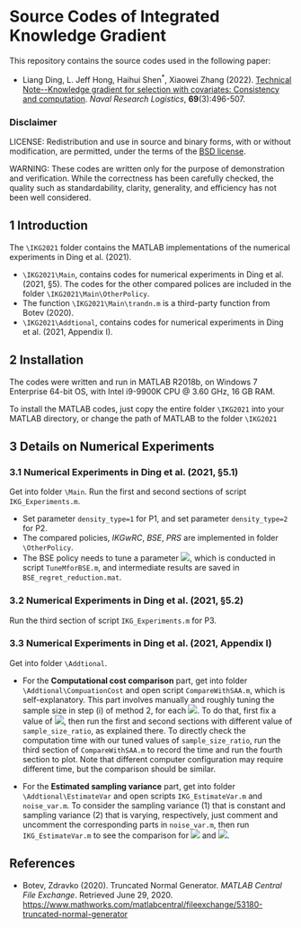 # Source Codes of Integrated Knowledge Gradient

This repository contains the source codes used in the following paper:
* Liang Ding, L. Jeff Hong, Haihui Shen<sup>*</sup>, Xiaowei Zhang (2022). [Technical Note--Knowledge gradient for selection with covariates: Consistency and computation](https://doi.org/10.1002/nav.22028). *Naval Research Logistics*, **69**(3):496-507.

### Disclaimer
LICENSE: Redistribution and use in source and binary forms, with or without modification, are permitted, under the terms of the [BSD license](./BSD_License.txt).

WARNING: These codes are written only for the purpose of demonstration and verification. While the correctness has been carefully checked, the quality such as standardability,
clarity, generality, and efficiency has not been well considered.

## 1 Introduction
The `\IKG2021` folder contains the MATLAB implementations of the numerical experiments in Ding et al. (2021).
* `\IKG2021\Main`, contains codes for numerical experiments in Ding et al. (2021, §5).
The codes for the other compared polices are included in the folder `\IKG2021\Main\OtherPolicy`.
* The function `\IKG2021\Main\trandn.m` is a third-party function from Botev (2020).
* `\IKG2021\Addtional`, contains codes for numerical experiments in Ding et al. (2021, Appendix I).

## 2 Installation
The codes were written and run in MATLAB R2018b, on Windows 7 Enterprise 64-bit OS,
with Intel i9-9900K CPU @ 3.60 GHz, 16 GB RAM.

To install the MATLAB codes, just copy the entire folder `\IKG2021` into your MATLAB directory, or change the path of MATLAB to the folder `\IKG2021`

## 3 Details on Numerical Experiments
### 3.1 Numerical Experiments in Ding et al. (2021, §5.1)
Get into folder `\Main`. Run the first and second sections of script `IKG_Experiments.m`. 
* Set parameter `density_type=1` for P1, and set parameter `density_type=2` for P2.
* The compared policies, *IKGwRC*, *BSE*, *PRS* are implemented in folder `\OtherPolicy`.
* The BSE policy needs to tune a parameter
<img src="https://latex.codecogs.com/svg.latex?{M}">,
which is conducted in script `TuneMforBSE.m`,
and intermediate results are saved in `BSE_regret_reduction.mat`. 

### 3.2 Numerical Experiments in Ding et al. (2021, §5.2)
Run the third section of script `IKG_Experiments.m` for P3.

### 3.3 Numerical Experiments in Ding et al. (2021, Appendix I)
Get into folder `\Addtional`.
* For the **Computational cost comparison** part, get into folder `\Addtional\CompuationCost` and open script `CompareWithSAA.m`, which is self-explanatory. This part involves manually and roughly tuning the sample size in step (i) of method 2, for each
<img src="https://latex.codecogs.com/svg.latex?{d=1,\ldots,7}">.
To do that, first fix a value of
<img src="https://latex.codecogs.com/svg.latex?{d}">,
then run the first and second sections with different value of `sample_size_ratio`, as explained there.
To directly check the computation time with our tuned values of `sample_size_ratio`, run the third section of `CompareWithSAA.m` to record the time and run the fourth section to plot.
Note that different computer configuration may require different time, but the comparison should be similar.

* For the **Estimated sampling variance** part, get into folder `\Addtional\EstimateVar` and open scripts `IKG_EstimateVar.m` and `noise_var.m`.
To consider the sampling variance (1) that is constant and sampling variance (2) that is varying, respectively,
just comment and uncomment the corresponding parts in `noise_var.m`, then run `IKG_EstimateVar.m` to see the comparison for <img src="https://latex.codecogs.com/svg.latex?{d=1}"> and <img src="https://latex.codecogs.com/svg.latex?{d=3}">.

## References
* Botev, Zdravko (2020). Truncated Normal Generator. *MATLAB Central File Exchange*.
Retrieved June 29, 2020. https://www.mathworks.com/matlabcentral/fileexchange/53180-truncated-normal-generator
